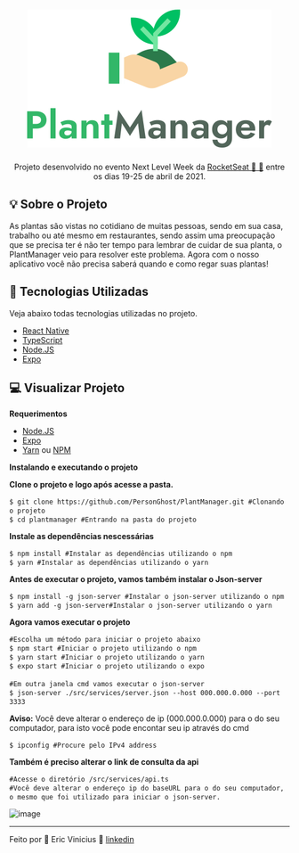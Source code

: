 <h1 align="center"><img alt="PlantManager" title="PlantManager" src="https://github.com/PersonGhost/PlantManager/blob/main/src/assets/logo.svg" style="max-width:100%;"></h1>
<p align="center">Projeto desenvolvido no evento Next Level Week da <a href="https://rocketseat">RocketSeat 🚀 💜</a> entre os dias 19-25 de abril de 2021.</p>

<h2><b>💡 Sobre o Projeto</b></h2>
<p>As plantas são vistas no cotidiano de muitas pessoas, sendo em sua casa, trabalho ou até mesmo em restaurantes, sendo assim uma preocupação que se precisa ter é não ter tempo para lembrar de cuidar de sua planta, o PlantManager veio para resolver este problema. Agora com o nosso aplicativo você não precisa saberá quando e como regar suas plantas!</p>

<h2><b>🚧 Tecnologias Utilizadas</b></h2>
<p>Veja abaixo todas tecnologias utilizadas no projeto.</p>

<ul>
  <li><a href="https://reactnative.dev/">React Native</a></li>
  <li><a href="https://www.typescriptlang.org/">TypeScript</a></li>
  <li><a href="https://nodejs.org/en/">Node.JS</a></li>
  <li><a href="https://expo.io/">Expo</a></li>
</ul>

<h2><b>💻 Visualizar Projeto</b></h2>
<p><b>Requerimentos</b></p>
<ul>
  <li><a href="https://nodejs.org/en/">Node.JS</a></li>
  <li><a href="https://expo.io/">Expo</a></li>
  <li><a href="https://yarnpkg.com/">Yarn</a> ou <a href="https://www.npmjs.com/">NPM</a></li>
</ul>
<p><b>Instalando e executando o projeto</b></p>

<p><b>Clone o projeto e logo após acesse a pasta.</b></p>

```
$ git clone https://github.com/PersonGhost/PlantManager.git #Clonando o projeto
$ cd plantmanager #Entrando na pasta do projeto
```

<p><b>Instale as dependências nescessárias</b></p>

```
$ npm install #Instalar as dependências utilizando o npm
$ yarn #Instalar as dependências utilizando o yarn
```

<p><b>Antes de executar o projeto, vamos também instalar o Json-server</b></p>

```
$ npm install -g json-server #Instalar o json-server utilizando o npm
$ yarn add -g json-server#Instalar o json-server utilizando o yarn
```

<p><b>Agora vamos executar o projeto</b></p>

```
#Escolha um método para iniciar o projeto abaixo
$ npm start #Iniciar o projeto utilizando o npm
$ yarn start #Iniciar o projeto utilizando o yarn
$ expo start #Iniciar o projeto utilizando o expo

#Em outra janela cmd vamos executar o json-server
$ json-server ./src/services/server.json --host 000.000.0.000 --port 3333
```

<p><b>Aviso:</b> Você deve alterar o endereço de ip (000.000.0.000) para o do seu computador, para isto você pode encontar seu ip através do cmd</p>

```
$ ipconfig #Procure pelo IPv4 address
```

<p><b>Também é preciso alterar o link de consulta da api</b></p>

```
#Acesse o diretório /src/services/api.ts
#Você deve alterar o endereço ip do baseURL para o do seu computador, o mesmo que foi utilizado para iniciar o json-server.
```
![image](https://user-images.githubusercontent.com/28011941/116101582-52348680-a684-11eb-91ad-d29977fc7be7.png)
<hr>
Feito por 💜  Eric Vinicius 👋 <a href="https://www.linkedin.com/in/eric-vinicius-nascimento-6215b8205/">linkedin</a>
